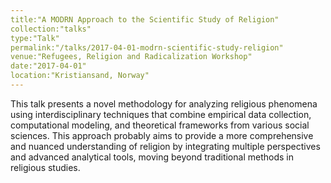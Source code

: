 ```yaml
---
title:"A MODRN Approach to the Scientific Study of Religion" 
collection:"talks" 
type:"Talk" 
permalink:"/talks/2017-04-01-modrn-scientific-study-religion" 
venue:"Refugees, Religion and Radicalization Workshop" 
date:"2017-04-01" 
location:"Kristiansand, Norway" 
---
```


This talk presents a novel methodology for analyzing religious phenomena using interdisciplinary techniques that combine empirical data collection, computational modeling, and theoretical frameworks from various social sciences. This approach probably aims to provide a more comprehensive and nuanced understanding of religion by integrating multiple perspectives and advanced analytical tools, moving beyond traditional methods in religious studies.
